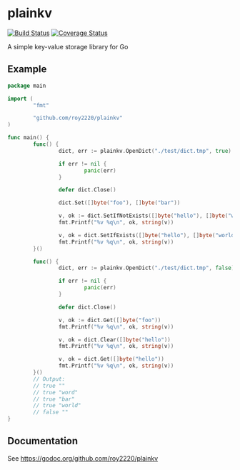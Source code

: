 # plainkv

[![Build Status](https://travis-ci.com/roy2220/plainkv.svg?branch=master)](https://travis-ci.com/roy2220/plainkv) [![Coverage Status](https://codecov.io/gh/roy2220/plainkv/branch/master/graph/badge.svg)](https://codecov.io/gh/roy2220/plainkv)

A simple key-value storage library for Go

## Example

```go
package main

import (
        "fmt"

        "github.com/roy2220/plainkv"
)

func main() {
        func() {
                dict, err := plainkv.OpenDict("./test/dict.tmp", true)

                if err != nil {
                        panic(err)
                }

                defer dict.Close()

                dict.Set([]byte("foo"), []byte("bar"))

                v, ok := dict.SetIfNotExists([]byte("hello"), []byte("word"))
                fmt.Printf("%v %q\n", ok, string(v))

                v, ok = dict.SetIfExists([]byte("hello"), []byte("world"))
                fmt.Printf("%v %q\n", ok, string(v))
        }()

        func() {
                dict, err := plainkv.OpenDict("./test/dict.tmp", false)

                if err != nil {
                        panic(err)
                }

                defer dict.Close()

                v, ok := dict.Get([]byte("foo"))
                fmt.Printf("%v %q\n", ok, string(v))

                v, ok = dict.Clear([]byte("hello"))
                fmt.Printf("%v %q\n", ok, string(v))

                v, ok = dict.Get([]byte("hello"))
                fmt.Printf("%v %q\n", ok, string(v))
        }()
        // Output:
        // true ""
        // true "word"
        // true "bar"
        // true "world"
        // false ""
}
```

## Documentation

See https://godoc.org/github.com/roy2220/plainkv

